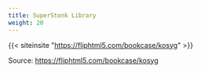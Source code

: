 ```yaml
---
title: SuperStonk Library
weight: 20
---
```



{{< siteinsite "https://fliphtml5.com/bookcase/kosyg" >}}

Source: https://fliphtml5.com/bookcase/kosyg
